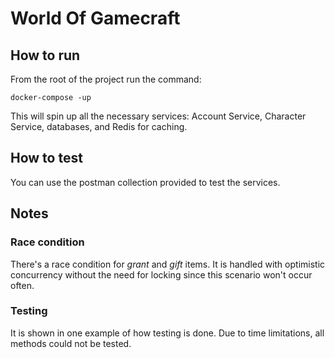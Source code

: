 # World Of Gamecraft

## How to run
From the root of the project run the command:
```
docker-compose -up
```
This will spin up all the necessary services: Account Service, Character Service, databases, and Redis for caching.

## How to test
You can use the postman collection provided to test the services.

## Notes
### Race condition
There's a race condition for *grant* and *gift* items. 
It is handled with optimistic concurrency without the need for locking since this scenario won't occur often.

### Testing
It is shown in one example of how testing is done. Due to time limitations, all methods could not be tested.
